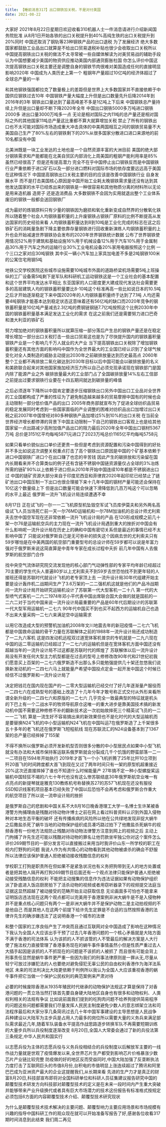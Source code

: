 ```yaml
---
title: 【睡前消息317】出口钢铁加关税，不是对付美国
date: 2021-08-22
---
```


大家好 2021年8月22日星期日欢迎收看310机器人士一件消息请进行介绍新闻国务院批准 从8月1日开始各铁的出口关税提升到40%高纯生铁的出口关税提升到20%同时 中国还取消了钢轨等23种钢铁产品的出口退税
为了发展经济 绝大多数国家都鼓励工业品出口就算是不给出口贸易退税补贴也很少会收取出口关税所以 中国提高钢铁出口关税的做法不太寻常被一些自媒体解读为对美贸易战的辅助手段
认为中国想要减少美国的物资供应推动美国内部通货膨胀杜国 你怎么评价中国这次提高钢铁出口关税主要还是调整自身的钢铁节肉很难对美国造成任何的直接明显影响2020年 中国成为人类历史上第一个
粗钢年产量超过10亿吨的经济体超过了全球总产量的一半

和其他钢铁强国都拉克了数量极上的差距但是世界上大多数国家并不直接依赖于中国供应钢铁过去10年 中国钢铁产量大幅度上升但是出口数量先升后降2014年到2016年的3年
钢铁出口量达到了最高峰差不多是1亿吨上下后来 中国钢铁总产量持续上升但是出口量却不断下降2020年全年 中国出口钢铁5000多万吨进口钢铁2000多 进出口量3000万吨多一点
无论是相对国际之内11吨的总产量还是相对国际之外的其他国家11吨总产量这比重都不算大就算增加关税 禁止了所有的钢铁出口也不太可能对国际市场造成重大冲击具体的中美两国相互之间的钢铁贸易量不大
美国自己生产了80%左右的钢铁剩下的20%从很多国家分散进口进口来源地的前10名都没有中国

北美洲既是一块工业发达的土地也是一个自然资源丰富的大洲目前 美国的绝大部分钢铁需求和产能都能在北美自贸区内部消化上周美国的粗钢产能利用率是85%虽然已经很高了 但是还有提高潜力
完全不在乎中国停止出口钢铁反而是中国钢铁行业严重依赖于进口矿石以及一部分进口燃料对国际市场的依存度要远远高于美国在这种情况下 中国提高钢铁出口关税主要的目的应该是改善中国钢铁行业
自身发展水平 而不是打击美国核心原因是中国开始工业耗太晚钢铁需求量还没有达到其他发达国家的水平已经炼出来的钢铁是一种很容易和其他物质分离的材料所以无论是用来造机器 造房子 还是造消费品
大多数钢铁不会因为实用就退出整个工业体系废旧的钢铁一般都会送回钢铁厂

成为最好的炼钢原料只有少量的钢铁因为磨损和氧化重新变成自然界的分散氧化铁所以随着整个社会人均钢铁蓄积量的上升废钢铁占钢铁厂原料的比例不断提高从发达国家的历史经验来看
人均钢铁蓄积量达到8到10吨是工业化完成的标志在这之后 铁矿石的消耗量急剧下降主要依靠存量钢铁进行回收重新演练人均钢铁蓄积量的上升也会开始减速世界钢铁协会发布的2020年世界钢铁统计数据
公布了世界钢铁使用情况52%用于建筑和基础设施16%用于机械设备12%用于汽车10%用于金属制品30%用于汽车之外的运输行业30%工业电机设备20%家用电器按照这个比例 一个三口之家对应30吨钢铁
其中买一辆小汽车加上家具加电差不多是2吨钢铁100米的公寓住宅用钢5吨

地铁公交学校医院这些城市设施需要10吨城市外面的道路桥梁机场需要5吨上班操纵的工厂设备需5吨剩下是军队和科研机工运动钢铁这是一个工业社会的基本配置和这个世界平均发达水平相比
东亚国家的人口密度更大建成现代发达社会需要更多的高层建筑人均的钢铁蓄积量要比8-10吨这个标准再高一些比如说日本的10.5吨之后才开始逐渐稳定下来中国2020年的人均钢铁蓄积量终于达到了7.1吨
人均还需要4吨钢铁才能基本达到稳定状态这意味着还有56亿吨的缺口而2020年竞争的钢铁蓄积量是10亿吨产量减去2.3亿吨的费钢链钢链7.7亿吨按照这个比例2030年中国的钢铁蓄积量基本满足发达工业化的需求
在这之前我们还是需要努力进口巴奇和澳大利亚的铁矿石

努力增加绝对的钢铁蓄积量所以就算压缩一部分落后产生总的钢铁产量还是在稳定增长增加一部分出口关税打击一些出口贸易这也是为了尽快提升国内的钢铁蓄积量钢铁产业是一个影响几千万人就业的大产业
当下提高钢铁出口关税除了增加钢铁蓄积量还有其他方面的影响吗中国作为全世界最大的工业国已经认识到了全球气候变化对全人类制造的威胁主动提出2030年之前碳排放量达到历史最高点
2060年整个工业都不再排放二氧化碳达到2030年目标以后中国可能会以碳排放量的名义和美欧联合起来对其他国家施加经济压力所以自己必须兑现承诺现在钢铁部门是国内除了能源产业之外
碳排放量最大的工业部门占了全国碳排放量14%左右工信部之前提出过要求钢铁行业要在十四五期间就达到碳排量的峰值

之后必须逐年下降所以中国肯定要逐步压缩钢铁出口另外中国出口工业品对全世界的工业国都构成了严重的性征为了避免制造越来越多的贸易摩擦中国有的时候也会主动限制一部分低价值产品的出口
2005年商务部就宣布为了促进全球纺织品贸易的稳定发展同时考虑到一些国家面临的产业调整的困难对纺织品出口加增过出口关税之前2007年中国曾经对80多种钢铁产品加增过5%到10%的出口关税
在当前全世界经济增长都停滞的背景下中国主动限制一下自己的钢铁出口客观上也是给其他国家留一点出路减少高附加值产品出口的阻力最后2020年全年中国出口钢材5367万吨
总价是3151亿平均每吨5871元进口了2023万吨总价1165亿平均每吨5758元

如果只看单价貌似出口单价还更贵一些但是考虑到资源配置和污染中国得到的好处并不多比如说这次调整关税重点打击了高个钢铁出口原因是中国的个矿基本依赖于进口中国钢铁厂进口个在出口赚了也恋的辛苦钱
因此产生的碳排放和污染留在国内长期看来并不合算类似的例子还有含链不锈钢中国链资源量仅占全球的3%冶炼所需的链矿90%以上依赖于进口但从2010年开始中国连续10年都是不锈钢进出口过
中国的链矿资源大部分来自于印度尼西亚和菲律宾2020年起印尼已经禁止了链矿池出口中国压制一下出口也很合理接下来十几年中国的钢材产量可能还会保持在10亿这个数量级上下
但是出口数量可能会快速下滑降低到几百万吨这个可以忽略的水平上最近 俄罗斯一流升飞机设计局连续遭遇不幸

8月17日 正在试飞的一尔一一二飞机原型机坠毁空军试飞员库伊莫夫和另外两名高级试飞人员当场死亡前一天一尔76MD运输机和一尔78M加油机的总设计师尤利索夫去世中国空军现在还非常依赖一流升飞机设计局的产品
在120形成规模之前几十架一尔76是运输航空兵的主力现在一流升飞机设计局遇到重大的挫折对中国会有什么影响呢一流升设计局在历史上的确和中国有密切关系但是最近的事情已经不太影响中国了
只能说对俄罗斯自己是无可弥补的损失这个因病去世的尤利索夫只有59岁哪怕是在中美两国的航空部门重要型号的总设计师在59岁都可以说是年富力强对于俄罗斯来说这简直算是中青年专家在成长过程中夭折
前几年中国有人去俄罗斯的航空部门合作

找中央空气流体研究院交流发现他的核心部门气动弹性部的专家平均年龄已经超过70主要的学生代头人普遍80岁以上尤利索夫不到59岁去世恐怕找不到更年轻的人接班还得是苏联时代就设计飞机的老专家顶上去
一流升设计局30年代组建开始主要是设计轰炸机二战期间生产了3.6万架的一二二强机机这就是他们的产品冷战期间一流升设计局开始研究运输机设计了苏联第一代大型客机一二十八
第一代的大型喷气式客机一二六二1974年邓小平代表中国出席联合国大会做的就是国航的一二六二对于当代中国来说一流升设计局最重要的产品是60年代后期设计的苏联第一代大型军用运输机一二七六
90年代中国买不到也买不起西方的运输机自己也造不出来大量采购一二七六来满足空中运输需求

以用它改造成大型的预警机加油机2008年文川地震去年的新冠疫情一二七六飞机都是中国救命运输的骨干力量在苏联解体之前的1988年一流升设计局还成功制造了一二九六客机
这是四发动机远程双过道宽体客机普京的专机就是一二九六现在中国的运二零运输机已经超过了一二七六的运输机但是在宽体客机方面中国还没有超越当年的一流升设计局不过这都是苏联时代的辉煌了
苏联解体以后一流升设计局没有开发任何大型主力机型都是在过去的型号上修修改改90年代和21世纪初我们愿意买上百架的一二七六俄罗斯造不出那么多只能勉强提供几十架还忽悠我们说
换新发动机的一二四七六马上就能量产希望中国投点定金一起开发中国这个时候已经信不过俄罗斯和一流升设计局了

决定把钱花在国内现在国产的一二零大型运输机已经交付了好几年逐渐量产服役而一二四七六在成熟型号的基础上改造了十几年今年才敢号称正式交付从外形来看所谓全新升级的一二四七六和原版的一二七六
几乎完全一致最典型的特征就是机头的下巴上有一个二战水平的牧师导航原仓这唯一的重大进步是靠美国技术搞的新发动机中国不需要这种修修不补的翻新技术这一次初始故摔死三个精英试飞员的一二一一二飞机
算是一流生好不容易搞出来的新效果但也不是化时代的大型运输机而是要替换N24飞机的中小型运输机N24飞机在中国叫运7在俄罗斯造了上千架很多五十多年的老飞机还在俄罗斯飞短程航线
现在苏联流汇的N24设备基本到了1367架的总产量已经摔掉了155架

不得不换所以俄罗斯必须开发新机型否则很多分散的中小型居民点如果中小型飞机就没有办法和大城市保持客运联系俄罗斯就会分裂成几千个饥饿的野蛮部落一二一一二项目在1594年开始执行
2019年才首飞一个小飞机折腾了25年比歼10立项到歼20首飞的时间跨度都大首飞到现在又过了两年时间只有一架的原型机超重接近20%这次还直接摔掉了谁也不知道什么时候能量产
27年搞不定一种小型螺旋桨运输机中国轻狂不竭的六七十年代也没有这么惨苏联结底30年俄罗斯航空业唯一有点亮点的新提琴就是雅克130教练机号称替换苏27的苏57飞机现在还没有服役
SSD知识线客机项目基本已经失败了中国以后恐怕不会再考虑和俄罗斯合作重大的航空项目了所以说一流申设计局的挫折

是俄罗斯自己的悲剧和中国关系不大8月16日晚香港理工大学一名博士生许某被香港警方拘捕理由是残酷对待动物许博士之前在网上看过科普资料认识到外国入侵物种对本地生态平衡的破坏
还有传播疾病的风险所以他在公共绿地发现非捉大蜗牛之后撒盐杀死了蜗牛当地的动物保护组织成员凑巧路过拍下了他撒盐杀死蜗牛的视频香港有一份地方法规防止残酷对待动物法律警方注意到网上的视频之后
主动上门拘捕了许先生还可能以残酷对待动物的罪名让他罚款坐牢独公你对这个案件怎么评价269期节目的一部分发言可以直接搬过来用当时我评价山东一所学校的职工在校内打野狗的问题
我说人作为有共情心的动物看到其他动物被虐杀的确会不舒服所以法律应该保护普通人拒绝被动接收残酷信息的权利

学校职工打狗是职责所在但如果不是紧急状况也有义务把狗带到无人的地方处置或者是把其他人隔开再打狗269期节目后面还有一个观点法律只能保护普通人拒绝被动接受残酷信息的权利
不能把主动搜集的信息作为违法证据如果有动物保护组织派了卧底进入饭店厨房拍下了活杀动物的视频或者用窃听器录下的视频提交法庭当证据这显然超越了被动接受的范畴开始主动获取信息
无论画面多可怕也不能拿来证明饭店违法现在这两个观点都可以完美用于香港案例非洲大蜗牛是不是入侵物种并不是重点核心问题只有两个一是非洲大蜗牛并不是保护动物二是主动拍视频的不是他自己
而是其他人在这两个前提下给许先生定罪是不合适的当然按照香港的法律许先生的确涉嫌违法了这说明香港一个城市的法律

和整个国家的工序良俗产生了冲突而且通过互联网对全中国造成了影响在这种情况下我认为全国人大应该出手干预了过去几年香港问题的一个核心矛盾就是大陆方面不满于香港的司法体系
认为该抓的人不抓该管的人不管最后的解决方案是人大行使了施法权力直接管理了香港事务现在的蜗牛事件事情虽然小但是性质严重过去人大插手起因是该抓的人不抓现在的问题是不该抓的人被抓了
而且很有可能会背上刑事责任显然是蜗牛事件更严重一些因为我们的刑事法律原则是一罪从无,尽量从轻宁可放过涉嫌犯法的人也要绝对避免侵犯无辜公民的自由权利香港作为海洋法系地区
未来的司法判决比大陆更依赖于判例所以我认为全国人大应该重视香港的蜗牛事件把它当做一个保护公民权利的典范案例来严肃对待

必要的时候废除香港从1935年殖民时代继承的动物保护法规这才算是保持了对香港问题的一贯立场当然打铁首先要自身硬大陆地区自身也有很多和动物权利、人类权利相关的法规有争议
比如说前面我们提到的吃狗肉问题不给养狗提供简易程序的问题这些问题都需要我们尽量发挥人民民主制度避免少数人的意志绑架立法和司法程序最后和大家分享几条简讯过去几十年中国军事建设的主导思想是人民战争
兵种建设以大陆军为主步兵是占用人力最多的岗位所以需要大量的义务兵来满足部队需求最近几年,随着军队装备水平提高作战思路逐步转换军队不再需要短期训练的大量步兵所以兵役制度逐渐改变
8月20日,全国人大常委会通过了新的兵役法第三条规定,中华人民共和国实行

以志愿兵役为主体的志愿兵役与义务兵役相结合的兵役制度以后解放军主要的一线作战力量就是世观了疫情爆发以来,全世界芯片生产都受到影响芯片价格暴涨少数芯片产业链比较完整
防疫做的好的地区反而受益同时,中国大陆加强了反垄断执法力度打击了互联网巨头的市值8月份,台积电的市值明显上涨连续超过了腾讯和阿里巴巴成为亚洲资产最大的企业这提醒我们,从长期来看
先进的生产力才是真正的财富8月20日,科技部宣布即将对全国科研单位和科研人员征集建议报告研究中国的颠覆型技术研发方向科技部对颠覆型技术的定义是在未来一段时间内产生重大突破
并能够带来产业升级换代或者具有巨大市场潜力的技术这份报告有标准格式按规定必须包括6方面的内容颠覆型技术介绍、颠覆型技术研究现状

为什么是颠覆型技术技术解决的主要问题、颠覆型响力主要应用场景和市场规模有兴趣的指导中国科研工作的观众现在就可以开始准备写报告了好,感谢各位收看317期时间消息到此结束
我们周二再见